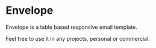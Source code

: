 Envelope
========

Envelope is a table based responsive email template.

Feel free to use it in any projects, personal or commercial.
